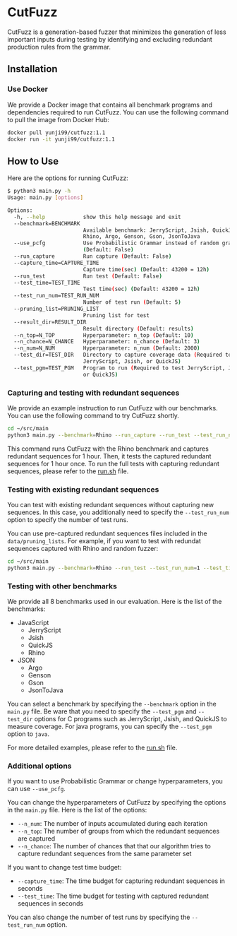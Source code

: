 # CutFuzz

CutFuzz is a generation-based fuzzer that minimizes the generation of less important inputs during testing by identifying and excluding redundant production rules from the grammar.
<!-- 논문 링크/파일 추가 -->

## Installation

### Use Docker

We provide a Docker image that contains all benchmark programs and dependencies required to run CutFuzz. You can use the following command to pull the image from Docker Hub:

```bash
docker pull yunji99/cutfuzz:1.1
docker run -it yunji99/cutfuzz:1.1
```

## How to Use

Here are the options for running CutFuzz:

```bash
$ python3 main.py -h
Usage: main.py [options]

Options:
  -h, --help            show this help message and exit
  --benchmark=BENCHMARK
                        Available benchmark: JerryScript, Jsish, QuickJS,
                        Rhino, Argo, Genson, Gson, JsonToJava
  --use_pcfg            Use Probabilistic Grammar instead of random grammar
                        (Default: False)
  --run_capture         Run capture (Default: False)
  --capture_time=CAPTURE_TIME
                        Capture time(sec) (Default: 43200 = 12h)
  --run_test            Run test (Default: False)
  --test_time=TEST_TIME
                        Test time(sec) (Default: 43200 = 12h)
  --test_run_num=TEST_RUN_NUM
                        Number of test run (Default: 5)
  --pruning_list=PRUNING_LIST
                        Pruning list for test
  --result_dir=RESULT_DIR
                        Result directory (Default: results)
  --n_top=N_TOP         Hyperparameter: n_top (Default: 10)
  --n_chance=N_CHANCE   Hyperparameter: n_chance (Default: 3)
  --n_num=N_NUM         Hyperparameter: n_num (Default: 2000)
  --test_dir=TEST_DIR   Directory to capture coverage data (Required to test
                        JerryScript, Jsish, or QuickJS)
  --test_pgm=TEST_PGM   Program to run (Required to test JerryScript, Jsish,
                        or QuickJS)
```

### Capturing and testing with redundant sequences

We provide an example instruction to run CutFuzz with our benchmarks. You can use the following command to try CutFuzz shortly.

```bash
cd ~/src/main
python3 main.py --benchmark=Rhino --run_capture --run_test --test_run_num=1 --capture_time=3600 --test_time=3600 --test_pgm=java
```

This command runs CutFuzz with the Rhino benchmark and captures redundant sequences for 1 hour. Then, it tests the captured redundant sequences for 1 hour once.
To run the full tests with capturing redundant sequences, please refer to the [run.sh](src/main/run.sh) file.

### Testing with existing redundant sequences

You can test with existing redundant sequences without capturing new sequences. In this case, you additionally need to specify the ```--test_run_num``` option to specify the number of test runs.

You can use pre-captured redundant sequences files included in the ```data/pruning_lists```. For example, if you want to test with redundat sequences captured with Rhino and random fuzzer:

```bash
cd ~/src/main
python3 main.py --benchmark=Rhino --run_test --test_run_num=1 --test_time=3600 --test_pgm=java --pruning_list=../../data/pruning_lists/rhino_random.pickle
```

### Testing with other benchmarks

We provide all 8 benchmarks used in our evaluation. Here is the list of the benchmarks:

- JavaScript
  - JerryScript
  - Jsish
  - QuickJS
  - Rhino
- JSON
  - Argo
  - Genson
  - Gson
  - JsonToJava

You can select a benchmark by specifying the ```--benchmark``` option in the ```main.py``` file.
Be ware that you need to specify the ```--test_pgm``` and ```--test_dir``` options for C programs such as JerryScript, Jsish, and QuickJS to measure coverage.
For java programs, you can specify the ```--test_pgm``` option to ```java```.

For more detailed examples, please refer to the [run.sh](src/main/run.sh) file.

### Additional options

If you want to use Probabilistic Grammar or change hyperparameters, you can use ```--use_pcfg```.

You can change the hyperparameters of CutFuzz by specifying the options in the ```main.py``` file. Here is the list of the options:

- ```--n_num```: The number of inputs accumulated during each iteration
- ```--n_top```: The number of groups from which the redundant sequences are captured
- ```--n_chance```: The number of chances that that our algorithm tries to capture redundant sequences from the same parameter set

If you want to change test time budget:

- ```--capture_time```: The time budget for capturing redundant sequences in seconds
- ```--test_time```: The time budget for testing with captured redundant sequences in seconds

You can also change the number of test runs by specifying the ```--test_run_num``` option.
